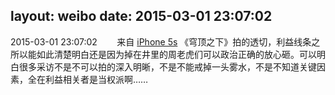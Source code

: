layout: weibo
date: 2015-03-01 23:07:02
---
2015-03-01 23:07:02  &nbsp;&nbsp;&nbsp;&nbsp;&nbsp;&nbsp; 来自 <a href="sinaweibo://customweibosource" rel="nofollow">iPhone 5s</a>
《穹顶之下》拍的透切，利益线条之所以能如此清楚明白还是因为掉在井里的周老虎们可以政治正确的放心砸。可以明白很多采访不是不可以拍的深入明晰，不是不能戒掉一头雾水，不是不知道关键因素，全在利益相关者是当权派啊…… ​​​
